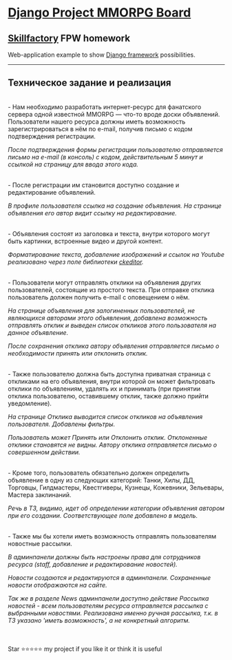 # [Django Project MMORPG Board](http://127.0.0.1:8000/board/posts/)
## [Skillfactory](https://skillfactory.ru) FPW homework

Web-application example to show [Django framework](https://docs.djangoproject.com/en/4.1/intro/install/) possibilities.
<hr>
<p> </p>

## Техническое задание и реализация  
<br>
- Нам необходимо разработать интернет-ресурс для фанатского сервера одной известной MMORPG — что-то вроде доски объявлений. Пользователи нашего ресурса должны иметь возможность зарегистрироваться в нём по e-mail, получив письмо с кодом подтверждения регистрации.

*После подтверждения формы регистрации пользователю отправляется письмо на e-mail (в консоль) с кодом, действительным 5 минут и ссылкой на страницу для ввода этого кода.*

<br>
- После регистрации им становится доступно создание и редактирование объявлений.

*В профиле пользователя ссылка на создание объявления. На странице объявления его автор видит ссылку на редактирование.*

<br>
- Объявления состоят из заголовка и текста, внутри которого могут быть картинки, встроенные видео и другой контент.

*Форматирование текста, добавление изображений и ссылок на Youtube реализовано через поле библиотеки [ckeditor](https://django-ckeditor.readthedocs.io/en/latest/#).*

<br>
- Пользователи могут отправлять отклики на объявления других пользователей, состоящие из простого текста. При отправке отклика пользователь должен получить e-mail с оповещением о нём.

*На странице объявления для залогиненных пользователей, не являющихся авторами этого объявления, добавлена возможность отправлять отклик и выведен список откликов этого пользователя на данное объявление.*

*После сохранения отклика автору объявления отправляется письмо о необходимости принять или отклонить отклик.*

<br>
- Также пользователю должна быть доступна приватная страница с откликами на его объявления, внутри которой он может фильтровать отклики по объявлениям, удалять их и принимать (при принятии отклика пользователю, оставившему отклик, также должно прийти уведомление).

*На странице Отклика выводится список откликов на объявления пользователя. Добавлены фильтры.*

*Пользователь может Принять или Отклонить отклик. Отклоненные отклики становятся не видны. Автору отклика отправляется письмо о совершенном действии.*

<br>
- Кроме того, пользователь обязательно должен определить объявление в одну из следующих категорий: Танки, Хилы, ДД, Торговцы, Гилдмастеры, Квестгиверы, Кузнецы, Кожевники, Зельевары, Мастера заклинаний.

*Речь в ТЗ, видимо, идет об определении категории объявления автором при его создании. Соответствующее поле добавлено в модель.*

<br>
- Также мы бы хотели иметь возможность отправлять пользователям новостные рассылки.

*В админпанели должны быть настроены права для сотрудников ресурса (staff, добавление и редактирование новостей).*

*Новости создаются и редактируются в админпанели. Сохраненные новости отображаются на сайте.*

*Так же в разделе News админпанели доступно действие Рассылка новостей - всем пользователям ресурса отправляется рассылка с выбранными новостями. Реализована именно ручная рассылка, т.к. в ТЗ указано 'иметь возможность', а не конкретный алгоритм.*

<br><br>
Star ⭐️⭐️⭐️⭐️️⭐️ my project if you like it or think it is useful
